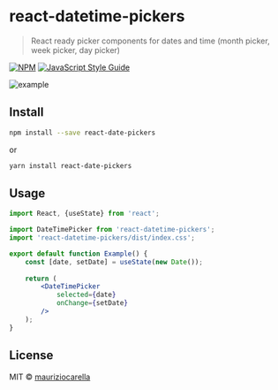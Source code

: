# react-datetime-pickers

> React ready picker components for dates and time (month picker, week picker, day picker)

[![NPM](https://img.shields.io/npm/v/react-date-pickers.svg)](https://www.npmjs.com/package/react-date-pickers) [![JavaScript Style Guide](https://img.shields.io/badge/code_style-standard-brightgreen.svg)](https://standardjs.com)

![example](https://raw.githubusercontent.com/mauriziocarella/react-datetime-pickers/master/example/public/images/screenshot.png)

## Install

```bash
npm install --save react-date-pickers
```
or
```bash
yarn install react-date-pickers
```

## Usage

```jsx
import React, {useState} from 'react';

import DateTimePicker from 'react-datetime-pickers';
import 'react-datetime-pickers/dist/index.css';

export default function Example() {
    const [date, setDate] = useState(new Date());
    
    return (
        <DateTimePicker
            selected={date}
            onChange={setDate}
        />
    );
}
```

## License

MIT © [mauriziocarella](https://github.com/mauriziocarella)
